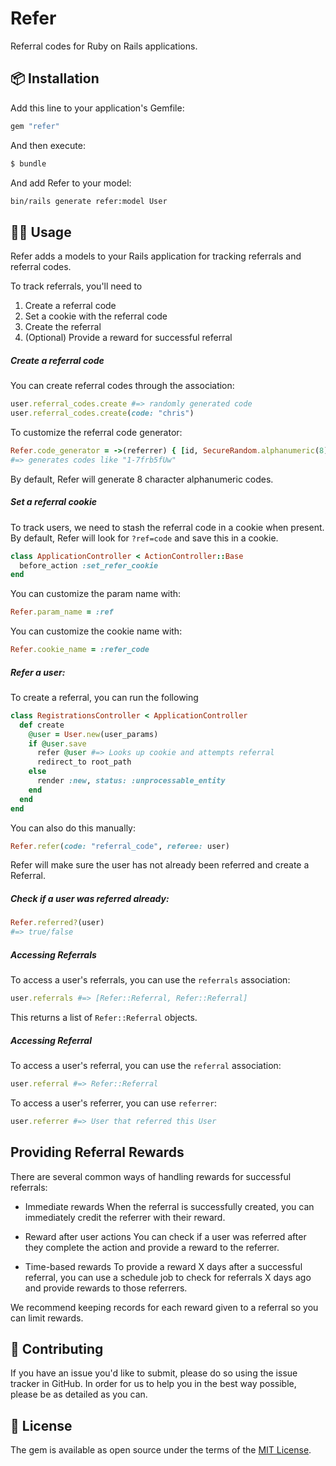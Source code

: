 # Refer

Referral codes for Ruby on Rails applications.

## 📦 Installation
Add this line to your application's Gemfile:

```ruby
gem "refer"
```

And then execute:
```bash
$ bundle
```

And add Refer to your model:
```bash
bin/rails generate refer:model User
```

## 🧑‍💻 Usage

Refer adds a models to your Rails application for tracking referrals and referral codes.

To track referrals, you'll need to

1. Create a referral code
2. Set a cookie with the referral code
3. Create the referral
4. (Optional) Provide a reward for successful referral

##### Create a referral code

You can create referral codes through the association:

```ruby
user.referral_codes.create #=> randomly generated code
user.referral_codes.create(code: "chris")
```

To customize the referral code generator:

```ruby
Refer.code_generator = ->(referrer) { [id, SecureRandom.alphanumeric(8)].join("-") }
#=> generates codes like "1-7frb5fUw"
```

By default, Refer will generate 8 character alphanumeric codes.

##### Set a referral cookie

To track users, we need to stash the referral code in a cookie when present. By default, Refer will look for `?ref=code` and save this in a cookie.

```ruby
class ApplicationController < ActionController::Base
  before_action :set_refer_cookie
end
```

You can customize the param name with:

```ruby
Refer.param_name = :ref
```

You can customize the cookie name with:

```ruby
Refer.cookie_name = :refer_code
```

##### Refer a user:

To create a referral, you can run the following

```ruby
class RegistrationsController < ApplicationController
  def create
    @user = User.new(user_params)
    if @user.save
      refer @user #=> Looks up cookie and attempts referral
      redirect_to root_path
    else
      render :new, status: :unprocessable_entity
    end
  end
end
```

You can also do this manually:

```ruby
Refer.refer(code: "referral_code", referee: user)
```

Refer will make sure the user has not already been referred and create a Referral.

##### Check if a user was referred already:

```ruby
Refer.referred?(user)
#=> true/false
```

##### Accessing Referrals

To access a user's referrals, you can use the `referrals` association:

```ruby
user.referrals #=> [Refer::Referral, Refer::Referral]
```

This returns a list of `Refer::Referral` objects.

##### Accessing Referral

To access a user's referral, you can use the `referral` association:

```ruby
user.referral #=> Refer::Referral
```

To access a user's referrer, you can use `referrer`:
```ruby
user.referrer #=> User that referred this User
```

## Providing Referral Rewards

There are several common ways of handling rewards for successful referrals:

* Immediate rewards
When the referral is successfully created, you can immediately credit the referrer with their reward.

* Reward after user actions
You can check if a user was referred after they complete the action and provide a reward to the referrer.

* Time-based rewards
To provide a reward X days after a successful referral, you can use a schedule job to check for referrals X days ago and provide rewards to those referrers.

We recommend keeping records for each reward given to a referral so you can limit rewards.

## 🙏 Contributing
If you have an issue you'd like to submit, please do so using the issue tracker in GitHub. In order for us to help you in the best way possible, please be as detailed as you can.

## 📝 License
The gem is available as open source under the terms of the [MIT License](https://opensource.org/licenses/MIT).
